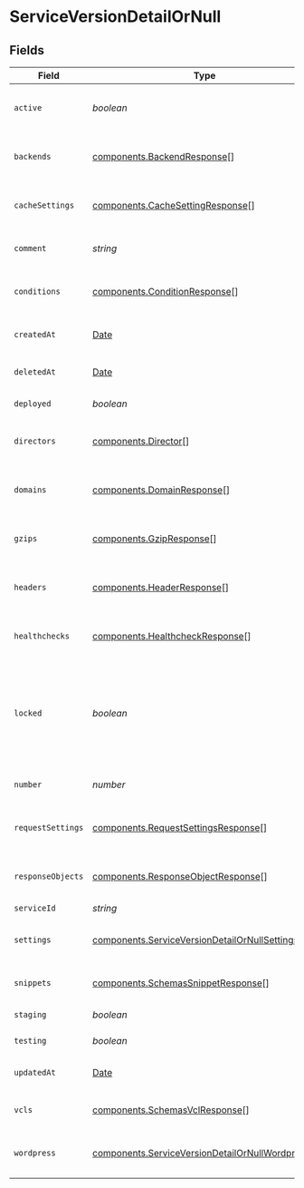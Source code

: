 # ServiceVersionDetailOrNull


## Fields

| Field                                                                                                          | Type                                                                                                           | Required                                                                                                       | Description                                                                                                    | Example                                                                                                        |
| -------------------------------------------------------------------------------------------------------------- | -------------------------------------------------------------------------------------------------------------- | -------------------------------------------------------------------------------------------------------------- | -------------------------------------------------------------------------------------------------------------- | -------------------------------------------------------------------------------------------------------------- |
| `active`                                                                                                       | *boolean*                                                                                                      | :heavy_minus_sign:                                                                                             | Whether this is the active version or not.                                                                     |                                                                                                                |
| `backends`                                                                                                     | [components.BackendResponse](../../models/shared/backendresponse.md)[]                                         | :heavy_minus_sign:                                                                                             | List of backends associated to this service.                                                                   |                                                                                                                |
| `cacheSettings`                                                                                                | [components.CacheSettingResponse](../../models/shared/cachesettingresponse.md)[]                               | :heavy_minus_sign:                                                                                             | List of cache settings associated to this service.                                                             |                                                                                                                |
| `comment`                                                                                                      | *string*                                                                                                       | :heavy_minus_sign:                                                                                             | A freeform descriptive note.                                                                                   |                                                                                                                |
| `conditions`                                                                                                   | [components.ConditionResponse](../../models/shared/conditionresponse.md)[]                                     | :heavy_minus_sign:                                                                                             | List of conditions associated to this service.                                                                 |                                                                                                                |
| `createdAt`                                                                                                    | [Date](https://developer.mozilla.org/en-US/docs/Web/JavaScript/Reference/Global_Objects/Date)                  | :heavy_minus_sign:                                                                                             | Date and time in ISO 8601 format.                                                                              | 2020-04-09T18:14:30Z                                                                                           |
| `deletedAt`                                                                                                    | [Date](https://developer.mozilla.org/en-US/docs/Web/JavaScript/Reference/Global_Objects/Date)                  | :heavy_minus_sign:                                                                                             | Date and time in ISO 8601 format.                                                                              | 2020-04-09T18:14:30Z                                                                                           |
| `deployed`                                                                                                     | *boolean*                                                                                                      | :heavy_minus_sign:                                                                                             | Unused at this time.                                                                                           |                                                                                                                |
| `directors`                                                                                                    | [components.Director](../../models/shared/director.md)[]                                                       | :heavy_minus_sign:                                                                                             | List of directors associated to this service.                                                                  |                                                                                                                |
| `domains`                                                                                                      | [components.DomainResponse](../../models/shared/domainresponse.md)[]                                           | :heavy_minus_sign:                                                                                             | List of domains associated to this service.                                                                    |                                                                                                                |
| `gzips`                                                                                                        | [components.GzipResponse](../../models/shared/gzipresponse.md)[]                                               | :heavy_minus_sign:                                                                                             | List of gzip rules associated to this service.                                                                 |                                                                                                                |
| `headers`                                                                                                      | [components.HeaderResponse](../../models/shared/headerresponse.md)[]                                           | :heavy_minus_sign:                                                                                             | List of headers associated to this service.                                                                    |                                                                                                                |
| `healthchecks`                                                                                                 | [components.HealthcheckResponse](../../models/shared/healthcheckresponse.md)[]                                 | :heavy_minus_sign:                                                                                             | List of healthchecks associated to this service.                                                               |                                                                                                                |
| `locked`                                                                                                       | *boolean*                                                                                                      | :heavy_minus_sign:                                                                                             | Whether this version is locked or not. Objects can not be added or edited on locked versions.                  |                                                                                                                |
| `number`                                                                                                       | *number*                                                                                                       | :heavy_minus_sign:                                                                                             | The number of this version.                                                                                    | 1                                                                                                              |
| `requestSettings`                                                                                              | [components.RequestSettingsResponse](../../models/shared/requestsettingsresponse.md)[]                         | :heavy_minus_sign:                                                                                             | List of request settings for this service.                                                                     |                                                                                                                |
| `responseObjects`                                                                                              | [components.ResponseObjectResponse](../../models/shared/responseobjectresponse.md)[]                           | :heavy_minus_sign:                                                                                             | List of response objects for this service.                                                                     |                                                                                                                |
| `serviceId`                                                                                                    | *string*                                                                                                       | :heavy_minus_sign:                                                                                             | N/A                                                                                                            | SU1Z0isxPaozGVKXdv0eY                                                                                          |
| `settings`                                                                                                     | [components.ServiceVersionDetailOrNullSettings](../../models/shared/serviceversiondetailornullsettings.md)     | :heavy_minus_sign:                                                                                             | List of default settings for this service.                                                                     |                                                                                                                |
| `snippets`                                                                                                     | [components.SchemasSnippetResponse](../../models/shared/schemassnippetresponse.md)[]                           | :heavy_minus_sign:                                                                                             | List of VCL snippets for this service.                                                                         |                                                                                                                |
| `staging`                                                                                                      | *boolean*                                                                                                      | :heavy_minus_sign:                                                                                             | Unused at this time.                                                                                           |                                                                                                                |
| `testing`                                                                                                      | *boolean*                                                                                                      | :heavy_minus_sign:                                                                                             | Unused at this time.                                                                                           |                                                                                                                |
| `updatedAt`                                                                                                    | [Date](https://developer.mozilla.org/en-US/docs/Web/JavaScript/Reference/Global_Objects/Date)                  | :heavy_minus_sign:                                                                                             | Date and time in ISO 8601 format.                                                                              | 2020-04-09T18:14:30Z                                                                                           |
| `vcls`                                                                                                         | [components.SchemasVclResponse](../../models/shared/schemasvclresponse.md)[]                                   | :heavy_minus_sign:                                                                                             | List of VCL files for this service.                                                                            |                                                                                                                |
| `wordpress`                                                                                                    | [components.ServiceVersionDetailOrNullWordpress](../../models/shared/serviceversiondetailornullwordpress.md)[] | :heavy_minus_sign:                                                                                             | A list of Wordpress rules with this service.                                                                   |                                                                                                                |
